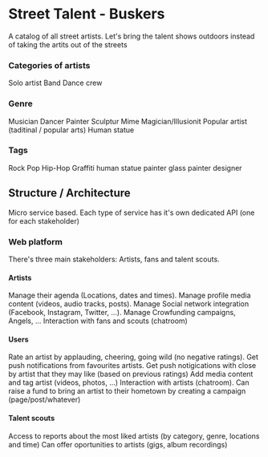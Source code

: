 # Street Talent - Buskers

A catalog of all street artists. Let's bring the talent shows outdoors instead of taking the artits out of the streets

### Categories of artists
Solo artist
Band
Dance crew

### Genre
Musician
Dancer
Painter
Sculptur
Mime
Magician/Illusionit
Popular artist (taditinal / popular arts)
Human statue

### Tags
Rock
Pop
Hip-Hop
Graffiti 
human statue
painter
glass painter
designer

## Structure / Architecture

Micro service based. Each type of service has it's own dedicated API (one for each stakeholder)

### Web platform

There's three main stakeholders: Artists, fans and talent scouts.

#### Artists

Manage their agenda (Locations, dates and times).
Manage profile media content (videos, audio tracks, posts).
Manage Social network integration (Facebook, Instagram, Twitter, ...).
Manage Crowfunding campaigns, Angels, ...
Interaction with fans and scouts (chatroom)

#### Users
Rate an artist by applauding, cheering, going wild (no negative ratings).
Get push notifications from favourites artists.
Get push notigications with close by artist that they may like (based on previous ratings)
Add media content and tag artist (videos, photos, ...)
Interaction with artists (chatroom).
Can raise a fund to bring an artist to their hometown by creating a campaign (page/post/whatever) 

#### Talent scouts

Access to reports about the most liked artists (by category, genre, locations and time)
Can offer oportunities to artists (gigs, album recordings)

